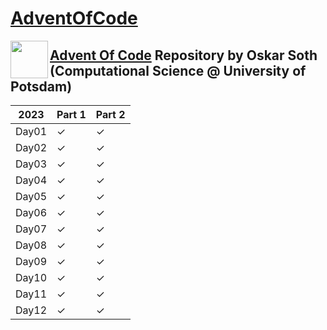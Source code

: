 # [AdventOfCode](https://adventofcode.com) #
<a href="url"><img src="https://github.com/osoth/AdventOfCode/assets/115990442/a91eb391-357d-41f6-8a86-90b5685bd3e4" align="left" height="60" width="60" ></a>
## [Advent Of Code](https://adventofcode.com) Repository by Oskar Soth (Computational Science @ University of Potsdam)


|2023 | Part 1 | Part 2 |
|-----|--------|--------|
Day01  |&#10003;|&#10003;|
Day02  |&#10003;|&#10003;|
Day03  |&#10003;|&#10003;|
Day04  |&#10003;|&#10003;|
Day05  |&#10003;|&#10003;|
Day06  |&#10003;|&#10003;|
Day07  |&#10003;|&#10003;|
Day08  |&#10003;|&#10003;|
Day09  |&#10003;|&#10003;|
Day10  |&#10003;|&#10003;|
Day11  |&#10003;|&#10003;|
Day12  |&#10003;|&#10003;|
